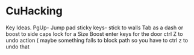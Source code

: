 # CuHacking

Key Ideas.
PgUp- Jump pad
sticky keys- stick to walls
Tab as a dash or boost to side
caps lock for a Size Boost
enter keys for the door
ctrl Z to undo action ( maybe something falls to block path so you have to ctrl z to undo that
